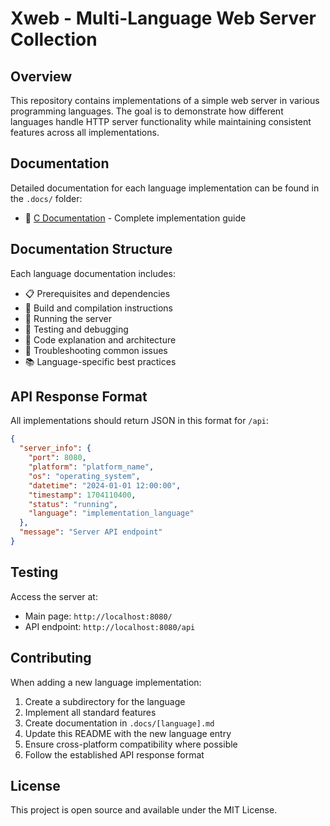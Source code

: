 # Xweb - Multi-Language Web Server Collection

## Overview

This repository contains implementations of a simple web server in various programming languages. The goal is to demonstrate how different languages handle HTTP server functionality while maintaining consistent features across all implementations.

## Documentation

Detailed documentation for each language implementation can be found in the `.docs/` folder:

- 📖 [C Documentation](.docs/c.md) - Complete implementation guide


## Documentation Structure

Each language documentation includes:
- 📋 Prerequisites and dependencies
- 🔧 Build and compilation instructions
- 🚀 Running the server
- 🧪 Testing and debugging
- 📝 Code explanation and architecture
- 🐛 Troubleshooting common issues
- 📚 Language-specific best practices

## API Response Format

All implementations should return JSON in this format for `/api`:

```json
{
  "server_info": {
    "port": 8080,
    "platform": "platform_name",
    "os": "operating_system",
    "datetime": "2024-01-01 12:00:00",
    "timestamp": 1704110400,
    "status": "running",
    "language": "implementation_language"
  },
  "message": "Server API endpoint"
}
```

## Testing

Access the server at:
- Main page: `http://localhost:8080/`
- API endpoint: `http://localhost:8080/api`

## Contributing

When adding a new language implementation:

1. Create a subdirectory for the language
2. Implement all standard features
3. Create documentation in `.docs/[language].md`
4. Update this README with the new language entry
5. Ensure cross-platform compatibility where possible
6. Follow the established API response format

## License

This project is open source and available under the MIT License.
